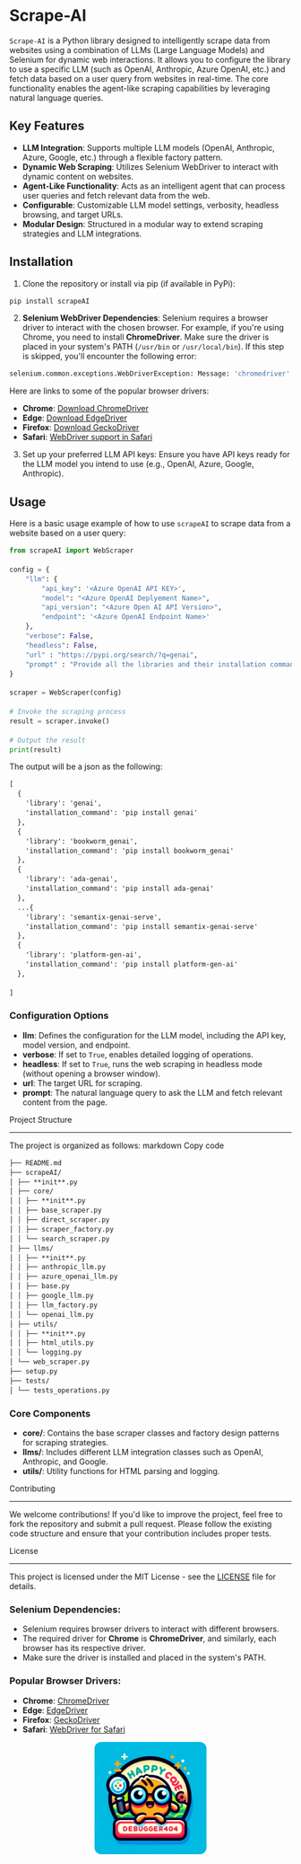 # Scrape-AI

`Scrape-AI` is a Python library designed to intelligently scrape data from websites using a combination of LLMs (Large Language Models) and Selenium for dynamic web interactions. It allows you to configure the library to use a specific LLM (such as OpenAI, Anthropic, Azure OpenAI, etc.) and fetch data based on a user query from websites in real-time. The core functionality enables the agent-like scraping capabilities by leveraging natural language queries.

## Key Features

- **LLM Integration**: Supports multiple LLM models (OpenAI, Anthropic, Azure, Google, etc.) through a flexible factory pattern.
- **Dynamic Web Scraping**: Utilizes Selenium WebDriver to interact with dynamic content on websites.
- **Agent-Like Functionality**: Acts as an intelligent agent that can process user queries and fetch relevant data from the web.
- **Configurable**: Customizable LLM model settings, verbosity, headless browsing, and target URLs.
- **Modular Design**: Structured in a modular way to extend scraping strategies and LLM integrations.

## Installation

1. Clone the repository or install via pip (if available in PyPi):

```bash
pip install scrapeAI
```

2. **Selenium WebDriver Dependencies**:
   Selenium requires a browser driver to interact with the chosen browser. For example, if you're using Chrome, you need to install **ChromeDriver**. Make sure the driver is placed in your system's PATH (`/usr/bin` or `/usr/local/bin`). If this step is skipped, you'll encounter the following error:

```bash
selenium.common.exceptions.WebDriverException: Message: 'chromedriver' executable needs to be in PATH.
```

Here are links to some of the popular browser drivers:

- **Chrome**: [Download ChromeDriver](https://chromedriver.chromium.org/downloads)
- **Edge**: [Download EdgeDriver](https://developer.microsoft.com/en-us/microsoft-edge/tools/webdriver/)
- **Firefox**: [Download GeckoDriver](https://github.com/mozilla/geckodriver/releases)
- **Safari**: [WebDriver support in Safari](https://webkit.org/blog/6900/webdriver-support-in-safari-10/)

3. Set up your preferred LLM API keys: Ensure you have API keys ready for the LLM model you intend to use (e.g., OpenAI, Azure, Google, Anthropic).

## Usage

Here is a basic usage example of how to use `scrapeAI` to scrape data from a website based on a user query:

```python
from scrapeAI import WebScraper

config = {
    "llm": {
        "api_key": '<Azure OpenAI API KEY>',
        "model": "<Azure OpenAI Deplyement Name>",
        "api_version": "<Azure Open AI API Version>",
        "endpoint": '<Azure OpenAI Endpoint Name>'
    },
    "verbose": False,
    "headless": False,
    "url" : "https://pypi.org/search/?q=genai",
    "prompt" : "Provide all the libraries and their installation commands"
}

scraper = WebScraper(config)

# Invoke the scraping process
result = scraper.invoke()

# Output the result
print(result)
```
The output will be a json as the following:
```markdown
[
  {
    'library': 'genai',
    'installation_command': 'pip install genai'
  },
  {
    'library': 'bookworm_genai',
    'installation_command': 'pip install bookworm_genai'
  },
  {
    'library': 'ada-genai',
    'installation_command': 'pip install ada-genai'
  },
  ...{
    'library': 'semantix-genai-serve',
    'installation_command': 'pip install semantix-genai-serve'
  },
  {
    'library': 'platform-gen-ai',
    'installation_command': 'pip install platform-gen-ai'
  },
  
]
```

### Configuration Options

- **llm**: Defines the configuration for the LLM model, including the API key, model version, and endpoint.
- **verbose**: If set to `True`, enables detailed logging of operations.
- **headless**: If set to `True`, runs the web scraping in headless mode (without opening a browser window).
- **url**: The target URL for scraping.
- **prompt**: The natural language query to ask the LLM and fetch relevant content from the page.

Project Structure

---

The project is organized as follows: markdown Copy code

```markdown
├── README.md
├── scrapeAI/
│ ├── **init**.py
│ ├── core/
│ │ ├── **init**.py
│ │ ├── base_scraper.py
│ │ ├── direct_scraper.py
│ │ ├── scraper_factory.py
│ │ └── search_scraper.py
│ ├── llms/
│ │ ├── **init**.py
│ │ ├── anthropic_llm.py
│ │ ├── azure_openai_llm.py
│ │ ├── base.py
│ │ ├── google_llm.py
│ │ ├── llm_factory.py
│ │ └── openai_llm.py
│ ├── utils/
│ │ ├── **init**.py
│ │ ├── html_utils.py
│ │ └── logging.py
│ └── web_scraper.py
├── setup.py
├── tests/
│ └── tests_operations.py
```

### Core Components

- **core/**: Contains the base scraper classes and factory design patterns for scraping strategies.
- **llms/**: Includes different LLM integration classes such as OpenAI, Anthropic, and Google.
- **utils/**: Utility functions for HTML parsing and logging.

Contributing

---

We welcome contributions! If you'd like to improve the project, feel free to fork the repository and submit a pull request. Please follow the existing code structure and ensure that your contribution includes proper tests.

License

---

This project is licensed under the MIT License - see the [LICENSE](./LICENSE) file for details.

### Selenium Dependencies:

- Selenium requires browser drivers to interact with different browsers.
- The required driver for **Chrome** is **ChromeDriver**, and similarly, each browser has its respective driver.
- Make sure the driver is installed and placed in the system's PATH.

### Popular Browser Drivers:

- **Chrome**: [ChromeDriver](https://chromedriver.chromium.org/downloads)
- **Edge**: [EdgeDriver](https://developer.microsoft.com/en-us/microsoft-edge/tools/webdriver/)
- **Firefox**: [GeckoDriver](https://github.com/mozilla/geckodriver/releases)
- **Safari**: [WebDriver for Safari](https://webkit.org/blog/6900/webdriver-support-in-safari-10/)


<div style="text-align: center;">
  <a href="https://github.com/deBUGger404" target="_blank">
    <img src="https://raw.githubusercontent.com/deBUGger404/Python-Course-From-Beginner-to-Expert/main/Data/happy_code.webp" alt="Happy Code" style="width:200px; border-radius:12px;">
  </a>
</div>
